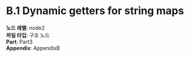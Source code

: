 # B.1 Dynamic getters for string maps

**노드 레벨**: node2  
**파일 타입**: 구조 노드  
**Part**: Part3  
**Appendix**: AppendixB  
